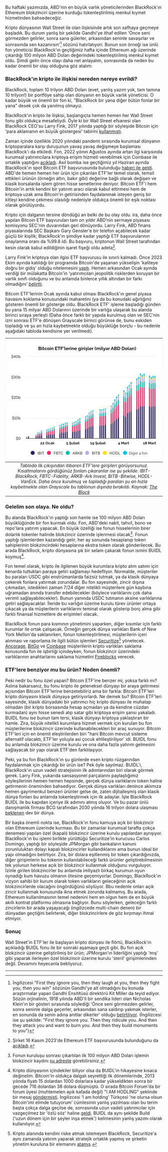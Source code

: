 Bu haftaki yazımızda, ABD'nin en büyük varlık yöneticilerinden BlackRock'ın Ethereum blokzinciri üzerine kurduğu tokenleştirilmiş menkul kıymet hizmetinden bahsedeceğiz. 

Kripto dünyasının Wall Street ile olan ilişkisinde artık son safhaya geçmeye başladık. Bu durum yanlış bir şekilde Gandhi'ye ithaf edilen 'Önce seni görmezden gelirler, sonra sana gülerler, arkasından seninle savaşırlar ve sonrasında sen kazanırsın'[^1] sözünü hatırlatıyori. Bunun son örneği ise ünlü fon yöneticisi BlackRock'ın geçtiğimiz hafta içinde Ethereum ağı üzerinde çıkardığı 100 milyon ABD Doları değerindeki tokenleştirilmiş menkul kıymet oldu. Şimdi gelin önce olayı daha net anlayalım, sonrasında da neden bu kadar önemli bir olay olduğuna göz atalım: 

### BlackRock'ın kripto ile ilişkisi nereden nereye evrildi?
BlackRock, toplam 10 trilyon ABD Doları (evet, yanlış yazım yok, tam tamına 10 trilyon!) bir portföye sahip olan dünyanın en büyük varlık yöneticisi. O kadar büyük ve önemli bir fon ki, "BlackRock bir yana diğer bütün fonlar bir yana" desek çok da yanılmış olmayız. 

BlackRock'ın kripto ile ilişkisi, başlangıçta hemen hemen her Wall Street fonu gibi oldukça mesafeliydi. Öyle ki bir Wall Street efsanesi olan BlackRock CEO'su Larry Fink, 2017 yılında yaptığı bir söyleşide Bitcoin için 'para aklamanın en büyük göstergesi' tabirini [kullanmıştı](https://www.cnbc.com/2017/10/13/BlackRock-ceo-larry-fink-calls-bitcoin-an-index-of-money-laundering.html).  

Zaman içinde özellikle 2020 yılındaki pandemi sırasında kurumsal dünyanın kriptoparalara karşı duruşunun yavaş yavaş değişmeye başlaması BlackRock'ı da etkiledi. Fon, 2022 yılının Ağustos ayında artan ilgi karşısında kurumsal yatırımcılara kriptoya erişim hizmeti verebilmek için Coinbase ile ortaklık yaptığını [açıkladı](https://www.coindesk.com/business/2022/08/04/BlackRock-to-offer-crypto-for-institutional-investors-through-coinbase-prime/). Asıl bomba ise geçtiğimiz yıl Haziran ayında BlackRock'ın spot Bitcoin ETF başvurusunda bulunduğu [haberi ile geldi](https://www.investopedia.com/BlackRock-files-for-a-spot-bitcoin-etf-7547609). ABD'de hemen hemen her ürün için çıkarılan ETF'ler temel olarak, temsil ettikleri ürünün (örneğin altın, bakır gibi) değerine bağlı olarak değişen ve klasik borsalarda işlem gören hisse senetlerine deniyor. Bitcoin ETF'i hem Bitcoin'in artık kendini bir yatırım aracı olarak kabul ettirmesi hem de kriptoya uzak ama Bitcoin'in getirisinden faydalanmak isteyen geniş bir kitleyi kendine çekmesi olasılığı nedeniyle oldukça önemli bir eşik noktası olarak görülüyordu. 

Kripto için dalganın tersine döndüğü an belki de bu olay oldu. ira, daha önce yapılan Bitcoin ETF başvuruları tam on yıldır ABD’nin sermaye piyasası komisyonu SEC'nin duvarından geri dönüyordu. Larry Fink, ABD finans piyasalarında SEC Başkanı Gary Gensler'e bir telefon açabilecek kadar güçlü bir kişilik;  BlackRock'ın şimdiye kadar yaptığı ETF başvurularının onaylanma oranı da %99.8 idi. Bu başvuru, kriptonun Wall Street tarafından kesin olarak kabul edildiğinin işaret fişeği oldu adeta[^2]. 

Larry Fink'in kriptoya olan ilgisi ETF başvurusu ile sınırlı kalmadı. Önce 2023 Ekim ayında katıldığı bir programda Bitcoin'de yaşanan yükselişin 'kaliteye doğru bir gidiş' olduğu nitelemesini [yaptı](https://www.coindesk.com/business/2023/10/17/BlackRock-ceo-larry-fink-seeing-client-demand-for-crypto-around-the-world/). Hemen arkasından Ocak ayında verdiği bir mülakatta Bitcoin'in ‘yatırımcıları jeopolitik risklerden koruyan bir varlık sınıfı olduğunu ve bu anlamda binlerce yıllık altından bir farkı olmadığını’ [belirtti](https://www.nasdaq.com/articles/BlackRock-ceo-larry-fink-says-bitcoin-is-an-asset-class-that-protects-you). 

Bitcoin ETF'lerinin Ocak ayında kabul olması BlackRock'ın genel piyasa havasını koklama konusundaki maharetini (ya da bu konudaki ağırlığını) gösteren önemli bir gösterge oldu. BlackRock ETF' işleme başladığı günden bu yana 15 milyar ABD Dolarının üzerinde bir varlığa ulaşarak bu alanda birinci sıraya yerleşti (Daha önce farklı bir yapıda kurulmuş olan ve SEC'nin izni sonrası ETF'e dönüşen Grayscale birinci görünse de, bunu eskiden topladığı ve şu an hızla kaybetmekte olduğu büyüklüğe borçlu - bu nedenle aşağıdaki tabloda kendisine yer verilmedi). 

| ![etf_inflows](/assets/BlackRock-etf_original_w_headline.png)|
|:--:| 
| *Tabloda ilk çıkışından itibaren ETF'lere girişileri görüyorsunuz. Kısaltmalarını gördüğünüz fonları çıkaranlar ise şu şekilde: IBIT-BlackRock, FBTC-Fidelity, ARKB-Ark Invest, BITB-Bitwise, HODL-VanEck. Daha önce kurulmuş ve topladığı paraları şu an hızla kaybetmekte olan Grayscale bu tablonun dışında bırakıldı. Kaynak: [The Block](https://www.theblock.co/data/crypto-markets/bitcoin-etf)*|

### Gelelim son olaya. Ne oldu?
Bu alanda BlackRock'ın yaptığı son hamle ise 100 milyon ABD Doları büyüklüğünde bir fon kurmak oldu. Fon, ABD'deki nakit, tahvil, bono ve repo'lara yatırım yapacak. En büyük özelliği ise fonun hisselerinin birer dolarlık tokenler halinde blokzincir üzerinde işlenmesi olacak[^5]. Fonun yaptığı işlemlerden kazandığı gelir, her ay sonunda hesaplanıp token sahiplerinin blokzincirdeki hesaplarına ekstra token olarak gönderilecek. Bu arada BlackRock, kripto dünyasına şık bir selam çakarak fonun ismini BUIDL koymuş[^3].

Fon temel olarak, kripto ile ilgilenen büyük kurumlara kripto alım satımı için kenarda tuttukları paraya getiri sağlamayı hedefliyor. Normalde, müşteriler bu paraları USDC gibi enstrümanlarda faizsiz tutmak, ya da klasik dünyaya çekerek fonlara yatırmak zorundalar. Bu fon sayesinde, zincir dışına çıkmadan, istedikleri zaman 7/24 diğer nitelikli müşterilere gün kaybına uğramadan anında transfer edebilecekler (böylece varlıklarını çok daha verimli sağlayabilecekler). Bunun yanında USDC tutmanın aksine varlıklarına getiri sağlayacaklar. İleride bu varlığın üzerine kurulu türev ürünler ortaya çıkacak ya da müşterilerin varlıklarını teminat olarak gösterip borç alma gibi farklı finansal hizmetlere de erişimleri olacak.

BlackRock fonun para kısmının yönetimini yaparken, diğer kısımlar için farklı kurumlar ile ortak çalışacak. Örneğin gerçek dünya varlıkları Bank of New York Mellon'da saklanırken, fonun tokenleştirilmesi, müşterilerin içeri alınması ve raporlama ile ilgili bütün işlemleri [Securitize](https://securitize.io/)[^4] yönetecek. [Ancorage](https://www.anchorage.com/), [BitGo](https://www.bitgo.com/) ve [Coinbase](https://www.coinbase.com/prime/custody) müşterilerin kripto varlıkları saklama konusunda fon ile işbirliği içindeyken, fonun blokzincir üzerindeki varlıklarının anahtarlarını saklama hizmetini [Fireblocks](https://www.fireblocks.com/) verecek.

### ETF'lere benziyor mu bu ürün? Neden önemli?
Peki nedir bu fonu özel yapan? Bitcoin ETF'ine benzer mi, yoksa farklı mı? Aslına bakarsanız, bu fonu kripto ile geleneksel dünyayı bir araya getirmesi açısından Bitcoin ETF'lerine benzetebiliriz ama bir farkla: Bitcoin ETF'leri kripto dünyasını klasik dünyaya getiriyorlardı. Ne demek bu? Bitcoin ETF'leri sayesinde, klasik dünyadaki bir yatırımcı hiç kripto dünyası ile muhatap olmadan (bir kripto borsasında hesap açmadan ya da kendine cüzdan kurmadan) aynı hisse senedi alıp satar gibi kriptoya erişim şansı yakaladı. BUIDL fonu ise bunun tam tersi, klasik dünyayı kriptoya yaklaştıran bir hamle. Zira, büyük nitelikli kurumlara hizmet vermek için kurulan bu fon müşterilerine blokzincir üzerinde kullanabilecekleri bir araç sunuyor. Bitcoin ETF'leri için en önemli eleştirilerden biri "hani Bitcoin mevcut sisteme alternatif olacaktı, ETF'ler yoluyla asi çocuk ehlileştiriliyor' idi. BUIDL fonu bu anlamda blokzincir üzerine kurulu ve ona daha fazla yatırım gelmesini sağlayacak bir yapı olarak ETF'den farklılaşıyor. 

Peki, ya bu fon BlackRock'ın şu günlerde esen kripto rüzgarından faydalanmak için çıkardığı bir ürün ise? Pek öyle sayılmaz. BUIDL'i, BlackRock'ın uzun vadeli stratejisinin ilk adımlarından biri olarak görmek gerek. Larry Fink, yukarıda sansasyonel parçalarını paylaştığımız söyleşilerinin hemen hemen hepsinde, gerçek dünya varlıklarını token haline getirmenin öneminden bahsediyor. Gerçek dünya varlıkları denince aklımıza hemen gayrimenkul benzeri ürünler gelse de, zaten dijitalleşmiş olan klasik dünya fonları bu anlamda tokenleştirmek için ilk adaylar. İşte BlackRock BUIDL ile bu kapıdan içeriye ilk adımını atmış oluyor. Ve bu pazar ünlü danışmanlık firması BCG tarafından 2030 yılında 16 trilyon dolara ulaşması [beklenen](https://www.ledgerinsights.com/bcg-addx-estimate-asset-tokenization-to-reach-16-trillion-by-2030/) dev bir dünya. 

Bir başka önemli nokta ise, BlackRock'ın fonu kamuya açık bir blokzincir olan Ethereum üzerinde kurması. Bu bir zamanlar kurumsal tarafta çokça denemesi yapılan özel (kapalı) blokzincir üzerine kurulu yapılardan ayrışıyor. BlackRock'ın bu işlemi birlikte yürüttüğü Securitize'in kurucusu Carlos Domingo, yaptığı bir söyleşide JPMorgan gibi bankaların kanuni zorunluluktan dolayı kapalı blokzincirler kullandıklarını ama bunun ideal bir yapı olmadığını belirtiyor. Zira, bir dolara eşitlenmiş bir token çıkardığınızda, diğer girişimlerin bu tokenin kullanılabileceği farklı ürünler geliştirebilmesinin tek yolunun herkese açık bir blokzincir kullanmak olduğunu vurguluyor. İzinle girilen blokzincirler bu anlamda imtiyazlı birkaç kurumun oyun oynadığı kum havuzu olmanın ötesine geçemiyorlar. Domingo, BlackRock'ın vizyon sahibi bir kurum olarak token varlıkların geleceğinin açık blokzincirlerde olacağını öngördüğünü söylüyor. Bbu nedenle onları açık zincir kullanmak konusunda ikna etmek zorunda kalmamış. Bu arada, Ethereum kullanılmasının temel nedenini hem en olgun hem de en büyük akıllı kontrat platformu olmasına bağlıyor. Bunu söylerken, geleceğin farklı zincirlerin bir arada yaşayacağı (ingilizcede multi-chain denen) bir dünyadan geçtiğini belirterek, diğer blokzincirlere de göz kırpmayı ihmal etmiyor. 

### Sonuç
Wall Street'in ETF'ler ile başlayan kripto dünyası ile flörtü, BlackRock'ın açıkladığı BUIDL fonu ile bir sonraki aşamaya geçti gibi. Bu fon açık blokzincir üzerine geliştirilmiş bir ürün;  JPMorgan'ın liderliğini yaptığı 'mış' gibi yaparak ilerleyen özel blokzincir üzerine kurulu 'steril' girişimlerinden değil. Devamını heyecanla bekliyoruz.


---

[^1]: İngilizcesi "First they ignore you, then they laugh at you, then they fight you, then you win" sözünün Gandhi'ye ait olmadığını bu konuda araştırmalar yapan Gandhi Ensititüsü direktörü Kit Miller da teyid ediyor. Sözün orjinalinin, 1918 yılında ABD'li bir sendika lideri olan Nicholas Klein'ın bir gösteri sırasında söylediği 'Önce seni görmezden gelirler, sonra seninle dalga geçerler, arkasından sana saldırıp yakmak isterler, en sonunda da senin adına anıtlar dikerler' olduğu [belirtiliyor](https://apnews.com/article/archive-fact-checking-2315880316). (İngilizcesi ise şu şekilde: "First they ignore you. Then they ridicule you. And then they attack you and want to burn you. And then they build monuments to you")

[^2]: Şirket 16 Kasım 2023'de Ethereum ETF başvurusunda bulunduğunu da [açıkladı](https://www.coindesk.com/policy/2023/11/16/BlackRock-files-application-for-spot-ether-etf/).

[^3]: Kripto dünyasının içindekiler biliyor olsa da BUIDL'in hikayesine kısaca değinelim. Bitcoin'in oldukça dalgalı seyrettiği ilk dönemlerinde, 2013 yılında fiyatı 15 dolardan 1000 dolarlara kadar yükseldikten sonra bir gecede 716 dolardan 38 dolara düşmüştü. O sırada Bitcoin Forum'da bir forum üyesi (muhtemelen ayık kafada değil) "I AM HODLING" şeklinde bir mesaj [göndermişti](https://bitcointalk.org/index.php?topic=375643.0). İngilizcesi 'I am holding' Türkçesi 'ne olursa olsun Bitcoin'imi elimde tutuyorum' cümlesinin yanlış yazılması olan bu terim başta çokça dalga geçilse de, sonrasında uzun vadeli yatırımcılar için vazgeçilmez bir 'özlü söz' haline [geldi](https://corporatefinanceinstitute.com/resources/cryptocurrency/hodl/). BUIDL da aynı şekilde Build ('uzun dönem için bir şeyler inşa etmek') kelimesinin yanlış yazımı olarak kullanılıyor. 

[^4]: Kripto alanında kendini riske atmak istemeyen BlackRock, Securitize'a aynı zamanda yatırım yaparak stratejik ortaklık yapmış ve şirketin yönetim kuruluna bir elemanını [atamış](https://www.businesswire.com/news/home/20240320771318/en/BlackRock-Launches-Its-First-Tokenized-Fund-BUIDL-on-the-Ethereum-Network?ref=bankless.ghost.io). 

[^5]: Fonun kuruluşu sonrası çıkartılan ilk 100 milyon ABD Doları işlemin blokzincir kaydını [şu adreste](https://etherscan.io/token/0x7712c34205737192402172409a8f7ccef8aa2aec) görebilirsiniz. 

